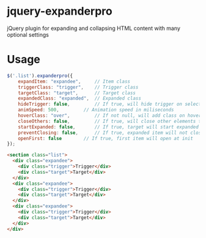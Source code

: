 jquery-expanderpro
==================

jQuery plugin for expanding and collapsing HTML content with many optional settings

Usage
==================
```javascript
$('.list').expanderpro({
	expandItem: "expandee", 	// Item class
	triggerClass: "trigger", 	// Trigger class
	targetClass: "target", 		// Target class
	expandedClass: "expanded", 	// Expanded class
	hideTrigger: false, 		// If true, will hide trigger on select
	animSpeed: 500, 		// Animation speed in miliseconds
	hoverClass: "over", 		// If not null, will add class on hover
	closeOthers: false, 		// If true, will close other elements than selected,
	startExpanded: false, 		// If true, target will start expanded
	preventClosing: false, 		// If true, expanded item will not close on trigger
	openFirst: false 		// If true, first item will open at init
});
```

```html
<section class="list">
  <div class="expandee">
    <div class="trigger">Trigger</div>
    <div class="target">Target</div>
  </div>
  <div class="expandee">
    <div class="trigger">Trigger</div>
    <div class="target">Target</div>
  </div>
  <div class="expandee">
    <div class="trigger">Trigger</div>
    <div class="target">Target</div>
  </div>
</div>
```
